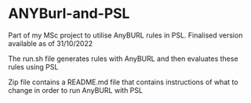 # ANYBurl-and-PSL 
Part of my MSc project to utilise AnyBURL rules in PSL. Finalised version available as of 31/10/2022

The run.sh file generates rules with AnyBURL and then evaluates these rules using PSL

Zip file contains a README.md file that contains instructions of what to change in order to run AnyBURL with PSL
